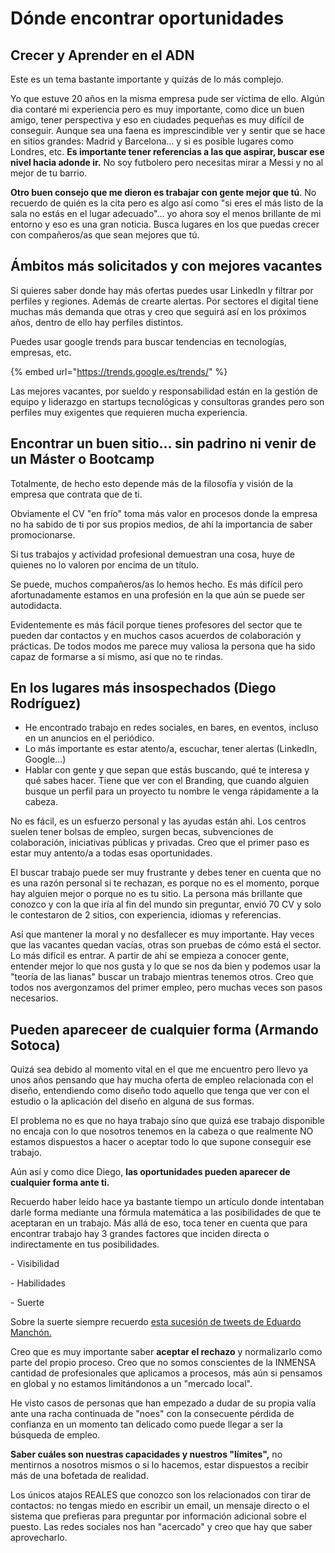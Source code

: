 # Dónde encontrar oportunidades

## Crecer y Aprender en el ADN

Este es un tema bastante importante y quizás de lo más complejo.

Yo que estuve 20 años en la misma empresa pude ser víctima de ello. Algún dia contaré mi experiencia pero es muy importante, como dice un buen amigo, tener perspectiva y eso en ciudades pequeñas es muy difícil de conseguir. Aunque sea una faena es imprescindible ver y sentir que se hace en sitios grandes: Madrid y Barcelona… y si es posible lugares como Londres, etc. **Es importante tener referencias a las que aspirar, buscar ese nivel hacia adonde ir.** No soy futbolero pero necesitas mirar a Messi y no al mejor de tu barrio.

**Otro buen consejo que me dieron es trabajar con gente mejor que tú**. No recuerdo de quién es la cita pero es algo así como "si eres el más listo de la sala no estás en el lugar adecuado"… yo ahora soy el menos brillante de mi entorno y eso es una gran noticia. Busca lugares en los que puedas crecer con compañeros/as que sean mejores que tú.

## Ámbitos más solicitados y con mejores vacantes

Si quieres saber donde hay más ofertas puedes usar LinkedIn y filtrar por perfiles y regiones. Además de crearte alertas. Por sectores el digital tiene muchas más demanda que otras y creo que seguirá así en los próximos años, dentro de ello hay perfiles distintos.

Puedes usar google trends para buscar tendencias en tecnologías, empresas, etc.

{% embed url="https://trends.google.es/trends/" %}

Las mejores vacantes, por sueldo y responsabilidad están en la gestión de equipo y liderazgo en startups tecnológicas y consultoras grandes pero son perfiles muy exigentes que requieren mucha experiencia.

## Encontrar un buen sitio… sin padrino ni venir de un Máster o Bootcamp

Totalmente, de hecho esto depende más de la filosofía y visión de la empresa que contrata que de ti.

Obviamente el CV "en frío" toma más valor en procesos donde la empresa no ha sabido de ti por sus propios medios, de ahí la importancia de saber promocionarse.

Si tus trabajos y actividad profesional demuestran una cosa, huye de quienes no lo valoren por encima de un título.

Se puede, muchos compañeros/as lo hemos hecho. Es más difícil pero afortunadamente estamos en una profesión en la que aún se puede ser autodidacta.

Evidentemente es más fácil porque tienes profesores del sector que te pueden dar contactos y en muchos casos acuerdos de colaboración y prácticas. De todos modos me parece muy valiosa la persona que ha sido capaz de formarse a si mismo, así que no te rindas.

## En los lugares más insospechados (Diego Rodríguez)

* He encontrado trabajo en redes sociales, en bares, en eventos, incluso en un anuncios en el periódico.
* Lo más importante es estar atento/a, escuchar, tener alertas (LinkedIn, Google…)
* Hablar con gente y que sepan que estás buscando, qué te interesa y qué sabes hacer. Tiene que ver con el Branding, que cuando alguien busque un perfil para un proyecto tu nombre le venga rápidamente a la cabeza.

No es fácil, es un esfuerzo personal y las ayudas están ahi. Los centros suelen tener bolsas de empleo, surgen becas, subvenciones de colaboración, iniciativas públicas y privadas. Creo que el primer paso es estar muy antento/a a todas esas oportunidades.

El buscar trabajo puede ser muy frustrante y debes tener en cuenta que no es una razón personal si te rechazan, es porque no es el momento, porque hay alguien mejor o porque no es tu sitio. La persona más brillante que conozco y con la que iría al fin del mundo sin preguntar, envió 70 CV y solo le contestaron de 2 sitios, con experiencia, idiomas y referencias.&#x20;

Así que mantener la moral y no desfallecer es muy importante. Hay veces que las vacantes quedan vacías, otras son pruebas de cómo está el sector. Lo más difícil es entrar. A partir de ahí se empieza a conocer gente, entender mejor lo que nos gusta y lo que se nos da bien y podemos usar la "teoría de las lianas" buscar un trabajo mientras tenemos otros. Creo que todos nos avergonzamos del primer empleo, pero muchas veces son pasos necesarios.

## Pueden apareceer de cualquier forma (Armando Sotoca)

Quizá sea debido al momento vital en el que me encuentro pero llevo ya unos años pensando que hay mucha oferta de empleo relacionada con el diseño, entendiendo como diseño todo aquello que tenga que ver con el estudio o la aplicación del diseño en alguna de sus formas.

El problema no es que no haya trabajo sino que quizá ese trabajo disponible no encaja con lo que nosotros tenemos en la cabeza o que realmente NO estamos dispuestos a hacer o aceptar todo lo que supone conseguir ese trabajo.

Aún así y como dice Diego, **las oportunidades pueden aparecer de cualquier forma ante ti.**

Recuerdo haber leído hace ya bastante tiempo un artículo donde intentaban darle forma mediante una fórmula matemática a las posibilidades de que te aceptaran en un trabajo. Más allá de eso, toca tener en cuenta que para encontrar trabajo hay 3 grandes factores que inciden directa o indirectamente en tus posibilidades.

\- Visibilidad

\- Habilidades

\- Suerte

Sobre la suerte siempre recuerdo [esta sucesión de tweets de Eduardo Manchón.](https://twitter.com/eduardomanchon/status/1194432603383902211)

Creo que es muy importante saber **aceptar el rechazo** y normalizarlo como parte del propio proceso. Creo que no somos conscientes de la INMENSA cantidad de profesionales que aplicamos a procesos, más aún si pensamos en global y no estamos limitándonos a un "mercado local".

He visto casos de personas que han empezado a dudar de su propia valía ante una racha continuada de "noes" con la consecuente pérdida de confianza en un momento tan delicado como puede llegar a ser la búsqueda de empleo.

**Saber cuáles son nuestras capacidades y nuestros "límites",** no mentirnos a nosotros mismos o si lo hacemos, estar dispuestos a recibir más de una bofetada de realidad.

Los únicos atajos REALES que conozco son los relacionados con tirar de contactos: no tengas miedo en escribir un email, un mensaje directo o el sistema que prefieras para preguntar por información adicional sobre el puesto. Las redes sociales nos han "acercado" y creo que hay que saber aprovecharlo.



